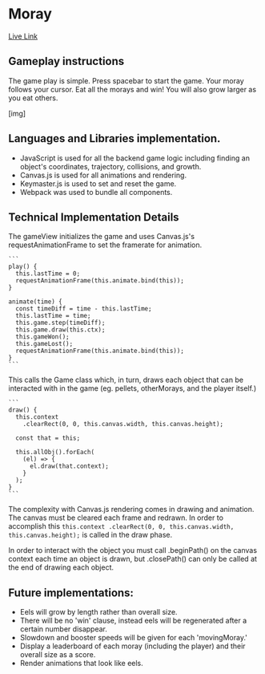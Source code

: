 # Moray

[Live Link]()

## Gameplay instructions
The game play is simple. Press spacebar to start the game. Your moray follows your cursor. Eat all the morays and win! You will also grow larger as you eat others.

[img]

## Languages and Libraries implementation.
  * JavaScript is used for all the backend game logic including finding an object's coordinates, trajectory, collisions, and growth.
  * Canvas.js is used for all animations and rendering.
  * Keymaster.js is used to set and reset the game.
  * Webpack was used to bundle all components.

## Technical Implementation Details
  The gameView initializes the game and uses Canvas.js's requestAnimationFrame to set the framerate for animation.

    ```
    play() {
      this.lastTime = 0;
      requestAnimationFrame(this.animate.bind(this));
    }

    animate(time) {
      const timeDiff = time - this.lastTime;
      this.lastTime = time;
      this.game.step(timeDiff);
      this.game.draw(this.ctx);
      this.gameWon();
      this.gameLost();
      requestAnimationFrame(this.animate.bind(this));
    }
    ```

  This calls the Game class which, in turn, draws each object that can be interacted with in the game (eg. pellets, otherMorays, and the player itself.)

    ```
    draw() {
      this.context
        .clearRect(0, 0, this.canvas.width, this.canvas.height);

      const that = this;

      this.allObj().forEach(
        (el) => {
          el.draw(that.context);
        }
      );
    }
    ```

  The complexity with Canvas.js rendering comes in drawing and animation. The canvas must be cleared each frame and redrawn. In order to accomplish this
    ```
    this.context
      .clearRect(0, 0, this.canvas.width, this.canvas.height);
    ```
  is called in the draw phase.

  In order to interact with the object you must call .beginPath() on the canvas context each time an object is drawn, but .closePath() can only be called at the end of drawing each object.


## Future implementations:
  * Eels will grow by length rather than overall size.
  * There will be no 'win' clause, instead eels will be regenerated after a certain number disappear.
  * Slowdown and booster speeds will be given for each 'movingMoray.'
  * Display a leaderboard of each moray (including the player) and their overall size as a score.
  * Render animations that look like eels.
